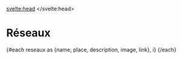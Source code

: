 <svelte:head>
    <title>Réseaux</title> 
</svelte:head>
<script>
     import SoftwareCard from "$lib/components/SoftwareCard.svelte";
     import Info from "$lib/components/Info.svelte";
     import Reseaux from "$lib/data/reseaux.json";
     import { shuffleArray } from "$lib/utils";
     let reseaux = Reseaux;
     shuffleArray(reseaux);
</script>

# Réseaux

<Info info="Il existe plusieurs collectifs et groupes qui promeuvent la pratique du <i>live coding</i>. Cette page est un recensement des groupes connus. Si vous êtes actifs, ajoutez quelque chose ici." markdown=false />

{#each reseaux as {name, place, description, image, link}, i}
<SoftwareCard name={name} creator={place} description={description}
image={image} link={link} />
{/each}

